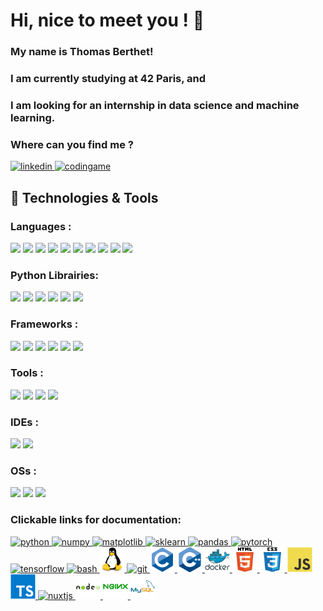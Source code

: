 # Hi, nice to meet you ! 👋

### My name is Thomas Berthet!
### 
### I am currently studying at 42 Paris, and 
### I am looking for an internship in data science and machine learning.
### Where can you find me ?
<a href="https://www.linkedin.com/in/thomas-berthet-a048a0263/" target="_blank" rel="noreferrer"> <img src="https://www.vectorlogo.zone/logos/linkedin/linkedin-tile.svg" alt="linkedin" width="40" height="40"/> </a>
<a href="https://www.linkedin.com/in/thomas-berthet-a048a0263/" target="_blank" rel="noreferrer"> <img src="https://vectorwiki.com/logo/codingame/download" alt="codingame" width="40" height="40"/> </a>


## 🔧 Technologies & Tools
### Languages :
![](https://img.shields.io/badge/Language-Python-brightgreen)
![](https://img.shields.io/badge/Language-C-brightgreen)
![](https://img.shields.io/badge/Language-C%2B%2B-brightgreen)
![](https://img.shields.io/badge/Language-ASMx64-brightgreen)
![](https://img.shields.io/badge/Language-Makefile-orange)
![](https://img.shields.io/badge/Language-Bash-orange)
![](https://img.shields.io/badge/Language-JavaScript-D031FF)
![](https://img.shields.io/badge/Language-Typescript-D031FF)
![](https://img.shields.io/badge/Language-HTML5-D031FF)
![](https://img.shields.io/badge/Language-CSS3-D031FF)

### Python Librairies:
![](https://img.shields.io/badge/Lib-Numpy-blue)
![](https://img.shields.io/badge/Lib-Matplotlib-blue)
![](https://img.shields.io/badge/Lib-Pandas-blue)
![](https://img.shields.io/badge/Lib-Sklearn-blue)
![](https://img.shields.io/badge/Lib-Pytorch-blue)
![](https://img.shields.io/badge/Lib-Tensorflow-blue)

### Frameworks :
![](https://img.shields.io/badge/Framework-Vue.Js-blueviolet)
![](https://img.shields.io/badge/Framework-Nuxt.js-blueviolet)
![](https://img.shields.io/badge/Framework-Node.js-blueviolet)
![](https://img.shields.io/badge/Framework-Prisma-blueviolet)
![](https://img.shields.io/badge/Framework-Colyseus-blueviolet)
![](https://img.shields.io/badge/Framework-JupyterNotebook-blueviolet)

### Tools :
![](https://img.shields.io/badge/Tools-Git-white)
![](https://img.shields.io/badge/Tools-Docker-white)
![](https://img.shields.io/badge/Tools-Nginx-white)
![](https://img.shields.io/badge/Tools-MySQL-white)

### IDEs :
![](https://img.shields.io/badge/IDE-VSCode-yellow)
![](https://img.shields.io/badge/IDE-Vim-yellow)

### OSs :
![](https://img.shields.io/badge/OS-Linux-red)
![](https://img.shields.io/badge/OS-Windows-red)
![](https://img.shields.io/badge/OS-MacOS-red)



<h3 align="left">Clickable links for documentation:</h3>
<p align="left">
<a href="https://www.python.org/" target="_blank" rel="noreferrer"> <img src="https://www.vectorlogo.zone/logos/python/python-icon.svg" alt="python" width="40" height="40"/> </a>
<!-- -->
<a href="https://numpy.org/doc/stable/index.html" target="_blank" rel="noreferrer"> <img src="https://www.vectorlogo.zone/logos/numpy/numpy-icon.svg" alt="numpy" width="40" height="40"/> </a>
<!-- -->
<a href="https://matplotlib.org/" target="_blank" rel="noreferrer"> <img src="https://upload.wikimedia.org/wikipedia/commons/0/01/Created_with_Matplotlib-logo.svg
" alt="matplotlib" width="40" height="40"/> </a>
<!-- -->
<a href="https://scikit-learn.org/stable/index.html" target="_blank" rel="noreferrer"> <img src="https://scikit-learn.org/stable/_static/scikit-learn-logo-small.png
" alt="sklearn" width="80" height="40"/> </a>
<!-- -->
<a href="https://pandas.pydata.org/ target="_blank" rel="noreferrer"> <img src="https://upload.wikimedia.org/wikipedia/commons/e/ed/Pandas_logo.svg
" alt="pandas" width="80" height="40"/> </a>
<!-- -->
<a href="https://pytorch.org/" target="_blank" rel="noreferrer"> <img src="https://www.vectorlogo.zone/logos/pytorch/pytorch-icon.svg
" alt="pytorch" width="40" height="40"/> </a>
<!-- -->
<a href="https://www.tensorflow.org/" target="_blank" rel="noreferrer"> <img src="https://www.vectorlogo.zone/logos/tensorflow/tensorflow-icon.svg" alt="tensorflow" width="40" height="40"/> </a>
<!-- -->
<a href="https://www.gnu.org/software/bash/" target="_blank" rel="noreferrer"> <img src="https://www.vectorlogo.zone/logos/gnu_bash/gnu_bash-icon.svg" alt="bash" width="40" height="40"/> </a>
<!-- -->
<a href="https://www.linux.org/" target="_blank" rel="noreferrer"> <img src="https://raw.githubusercontent.com/devicons/devicon/master/icons/linux/linux-original.svg" alt="linux" width="40" height="40"/> </a>
<!-- -->
<a href="https://git-scm.com/" target="_blank" rel="noreferrer"> <img src="https://www.vectorlogo.zone/logos/git-scm/git-scm-icon.svg" alt="git" width="40" height="40"/> </a>
<!-- -->
<a href="https://www.cprogramming.com/" target="_blank" rel="noreferrer"> <img src="https://raw.githubusercontent.com/devicons/devicon/master/icons/c/c-original.svg" alt="c" width="40" height="40"/> </a>
<!-- -->
<a href="https://www.w3schools.com/cpp/" target="_blank" rel="noreferrer"> <img src="https://raw.githubusercontent.com/devicons/devicon/master/icons/cplusplus/cplusplus-original.svg" alt="cplusplus" width="40" height="40"/> </a>
<!-- -->
<a href="https://www.docker.com/" target="_blank" rel="noreferrer"> <img src="https://raw.githubusercontent.com/devicons/devicon/master/icons/docker/docker-original-wordmark.svg" alt="docker" width="40" height="40"/> </a>
<!-- -->
<a href="https://www.w3.org/html/" target="_blank" rel="noreferrer"> <img src="https://raw.githubusercontent.com/devicons/devicon/master/icons/html5/html5-original-wordmark.svg" alt="html5" width="40" height="40"/> </a>
<!-- -->
<a href="https://www.w3schools.com/css/" target="_blank" rel="noreferrer"> <img src="https://raw.githubusercontent.com/devicons/devicon/master/icons/css3/css3-original-wordmark.svg" alt="css3" width="40" height="40"/> </a>
<!-- -->
<a href="https://developer.mozilla.org/en-US/docs/Web/JavaScript" target="_blank" rel="noreferrer"> <img src="https://raw.githubusercontent.com/devicons/devicon/master/icons/javascript/javascript-original.svg" alt="javascript" width="40" height="40"/> </a>
<!-- -->
<a href="https://www.typescriptlang.org/" target="_blank" rel="noreferrer"> <img src="https://raw.githubusercontent.com/devicons/devicon/master/icons/typescript/typescript-original.svg" alt="typescript" width="40" height="40"/> </a>
<!-- -->
<a href="https://nuxtjs.org/" target="_blank" rel="noreferrer"> <img src="https://www.vectorlogo.zone/logos/nuxtjs/nuxtjs-icon.svg" alt="nuxtjs" width="40" height="40"/> </a>
<!-- -->
<a href="https://nodejs.org" target="_blank" rel="noreferrer"> <img src="https://raw.githubusercontent.com/devicons/devicon/master/icons/nodejs/nodejs-original-wordmark.svg" alt="nodejs" width="40" height="40"/> </a>
<!-- -->
<a href="https://www.nginx.com" target="_blank" rel="noreferrer"> <img src="https://raw.githubusercontent.com/devicons/devicon/master/icons/nginx/nginx-original.svg" alt="nginx" width="40" height="40"/> </a>
<!-- -->
<a href="https://www.mysql.com/" target="_blank" rel="noreferrer"> <img src="https://raw.githubusercontent.com/devicons/devicon/master/icons/mysql/mysql-original-wordmark.svg" alt="mysql" width="40" height="40"/> </a>
</p>
